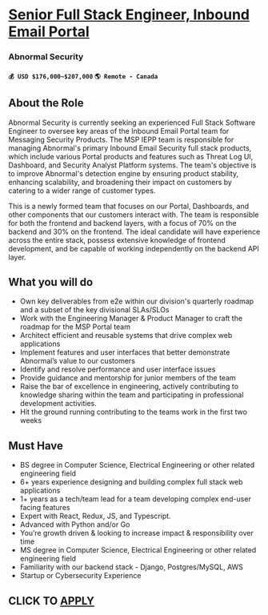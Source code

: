 # [Senior Full Stack Engineer, Inbound Email Portal](https://www.remotewlb.com/apply/senior-full-stack-engineer-inbound-email-portal)  
### Abnormal Security  
#### `💰 USD $176,000~$207,000` `🌎 Remote - Canada`  

## About the Role

Abnormal Security is currently seeking an experienced Full Stack Software Engineer to oversee key areas of the Inbound Email Portal team for Messaging Security Products. The MSP IEPP team is responsible for managing Abnormal's primary Inbound Email Security full stack products, which include various Portal products and features such as Threat Log UI, Dashboard, and Security Analyst Platform systems. The team's objective is to improve Abnormal's detection engine by ensuring product stability, enhancing scalability, and broadening their impact on customers by catering to a wider range of customer types.

This is a newly formed team that focuses on our Portal, Dashboards, and other components that our customers interact with. The team is responsible for both the frontend and backend layers, with a focus of 70% on the backend and 30% on the frontend. The ideal candidate will have experience across the entire stack, possess extensive knowledge of frontend development, and be capable of working independently on the backend API layer.

## What you will do

  * Own key deliverables from e2e within our division's quarterly roadmap and a subset of the key divisional SLAs/SLOs
  * Work with the Engineering Manager & Product Manager to craft the roadmap for the MSP Portal team
  * Architect efficient and reusable systems that drive complex web applications
  * Implement features and user interfaces that better demonstrate Abnormal’s value to our customers
  * Identify and resolve performance and user interface issues
  * Provide guidance and mentorship for junior members of the team 
  * Raise the bar of excellence in engineering, actively contributing to knowledge sharing within the team and participating in professional development activities.
  * Hit the ground running contributing to the teams work in the first two weeks

## Must Have

  * BS degree in Computer Science, Electrical Engineering or other related engineering field
  * 6+ years experience designing and building complex full stack web applications
  * 1+ years as a tech/team lead for a team developing complex end-user facing features
  * Expert with React, Redux, JS, and Typescript.
  * Advanced with Python and/or Go
  * You’re growth driven & looking to increase impact & responsibility over time
  * MS degree in Computer Science, Electrical Engineering or other related engineering field
  * Familiarity with our backend stack - Django, Postgres/MySQL, AWS
  * Startup or Cybersecurity Experience

  
## CLICK TO [APPLY](https://www.remotewlb.com/apply/senior-full-stack-engineer-inbound-email-portal)

